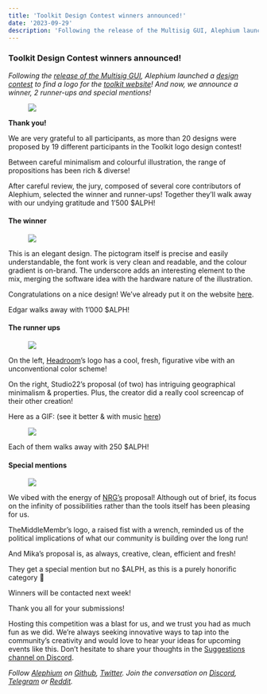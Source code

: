 ```yaml
---
title: 'Toolkit Design Contest winners announced!'
date: '2023-09-29'
description: 'Following the release of the Multisig GUI, Alephium launched a design contest to find a logo for the toolkit website! And now, we announce…'
---
```


### Toolkit Design Contest winners announced!

_Following the_ <a href="https://medium.com/@alephium/alephium-multisig-gui-is-here-4b23bec7e2f" class="markup--anchor markup--p-anchor" data-href="https://medium.com/@alephium/alephium-multisig-gui-is-here-4b23bec7e2f" target="_blank"><em>release of the Multisig GUI</em></a>_, Alephium launched a_ <a href="https://medium.com/@alephium/design-contest-a-logo-for-the-toolkit-website-f7bf7801b03c" class="markup--anchor markup--p-anchor" data-href="https://medium.com/@alephium/design-contest-a-logo-for-the-toolkit-website-f7bf7801b03c" target="_blank"><em>design contest</em></a> _to find a logo for the_ <a href="https://alephium.github.io/alephium-toolkit/" class="markup--anchor markup--p-anchor" data-href="https://alephium.github.io/alephium-toolkit/" rel="noopener" target="_blank"><em>toolkit website</em></a>_! And now, we announce a winner, 2 runner-ups and special mentions!_

<figure id="c6c1" class="graf graf--figure graf-after--p">
<img src="https://cdn-images-1.medium.com/max/800/0*An3jEg7OSFT2NfDT" class="graf-image" data-image-id="0*An3jEg7OSFT2NfDT" data-width="1400" data-height="934" data-is-featured="true" />
</figure>

**Thank you!**

We are very grateful to all participants, as more than 20 designs were proposed by 19 different participants in the Toolkit logo design contest!

Between careful minimalism and colourful illustration, the range of propositions has been rich & diverse!

After careful review, the jury, composed of several core contributors of Alephium, selected the winner and runner-ups! Together they’ll walk away with our undying gratitude and 1’500 \$ALPH!

#### **The winner**

<figure id="aa37" class="graf graf--figure graf-after--h4">
<img src="https://cdn-images-1.medium.com/max/800/0*lLCl5EPIX13ulYv8" class="graf-image" data-image-id="0*lLCl5EPIX13ulYv8" data-width="1400" data-height="788" />
</figure>

This is an elegant design. The pictogram itself is precise and easily understandable, the font work is very clean and readable, and the colour gradient is on-brand. The underscore adds an interesting element to the mix, merging the software idea with the hardware nature of the illustration.

Congratulations on a nice design! We’ve already put it on the website <a href="https://alephium.github.io/alephium-toolkit/" class="markup--anchor markup--p-anchor" data-href="https://alephium.github.io/alephium-toolkit/" rel="noopener" target="_blank">here</a>.

Edgar walks away with 1’000 \$ALPH!

#### **The runner ups**

<figure id="8637" class="graf graf--figure graf-after--h4">
<img src="https://cdn-images-1.medium.com/max/800/0*m6Je0N6GeF-r8GWW" class="graf-image" data-image-id="0*m6Je0N6GeF-r8GWW" data-width="1400" data-height="788" />
</figure>

On the left, <a href="https://twitter.com/headroomcapital" class="markup--anchor markup--p-anchor" data-href="https://twitter.com/headroomcapital" rel="noopener" target="_blank">Headroom</a>’s logo has a cool, fresh, figurative vibe with an unconventional color scheme!

On the right, Studio22’s proposal (of two) has intriguing geographical minimalism & properties. Plus, the creator did a really cool screencap of their other creation!

Here as a GIF: (see it better & with music <a href="https://www.linkedin.com/feed/update/activity:7110907927535710210" class="markup--anchor markup--p-anchor" data-href="https://www.linkedin.com/feed/update/activity:7110907927535710210" rel="noopener" target="_blank">here</a>)

<figure id="8f69" class="graf graf--figure graf-after--p">
<img src="https://cdn-images-1.medium.com/max/800/0*I6vgMMCuSWHCBH2k" class="graf-image" data-image-id="0*I6vgMMCuSWHCBH2k" data-width="600" data-height="1067" />
</figure>

Each of them walks away with 250 \$ALPH!

#### **Special mentions**

<figure id="7097" class="graf graf--figure graf-after--h4">
<img src="https://cdn-images-1.medium.com/max/800/0*EmUOL5Wp5LUyRpm0" class="graf-image" data-image-id="0*EmUOL5Wp5LUyRpm0" data-width="1400" data-height="788" />
</figure>

We vibed with the energy of <a href="https://twitter.com/NRGResonance" class="markup--anchor markup--p-anchor" data-href="https://twitter.com/NRGResonance" rel="noopener" target="_blank">NRG’s</a> proposal! Although out of brief, its focus on the infinity of possibilities rather than the tools itself has been pleasing for us.

TheMiddleMembr’s logo, a raised fist with a wrench, reminded us of the political implications of what our community is building over the long run!

And Mika’s proposal is, as always, creative, clean, efficient and fresh!

They get a special mention but no \$ALPH, as this is a purely honorific category 🙂

Winners will be contacted next week!

Thank you all for your submissions!

Hosting this competition was a blast for us, and we trust you had as much fun as we did. We’re always seeking innovative ways to tap into the community’s creativity and would love to hear your ideas for upcoming events like this. Don’t hesitate to share your thoughts in the <a href="https://discord.gg/s82ZXRw4Dc" class="markup--anchor markup--p-anchor" data-href="https://discord.gg/s82ZXRw4Dc" rel="noopener" target="_blank">Suggestions channel on Discord</a>.

_Follow_ <a href="https://alephium.org/" class="markup--anchor markup--p-anchor" data-href="https://alephium.org/" rel="noopener" target="_blank"><em>Alephium</em></a> _on_ <a href="https://github.com/alephium/" class="markup--anchor markup--p-anchor" data-href="https://github.com/alephium/" rel="noopener" target="_blank"><em>Github</em></a>_,_ <a href="https://twitter.com/alephium" class="markup--anchor markup--p-anchor" data-href="https://twitter.com/alephium" rel="noopener" target="_blank"><em>Twitter</em></a>_. Join the conversation on_ <a href="https://alephium.org/discord" class="markup--anchor markup--p-anchor" data-href="https://alephium.org/discord" rel="noopener" target="_blank"><em>Discord</em></a>_,_ <a href="https://t.me/alephiumgroup" class="markup--anchor markup--p-anchor" data-href="https://t.me/alephiumgroup" rel="noopener" target="_blank"><em>Telegram</em></a> _or_ <a href="https://www.reddit.com/r/alephium" class="markup--anchor markup--p-anchor" data-href="https://www.reddit.com/r/alephium" rel="noopener" target="_blank"><em>Reddit</em></a>_._
